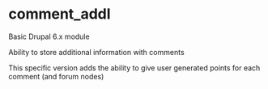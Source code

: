 comment_addl
============

Basic Drupal 6.x module

Ability to store additional information with comments

This specific version adds the ability to give user generated points for each comment (and forum nodes)
